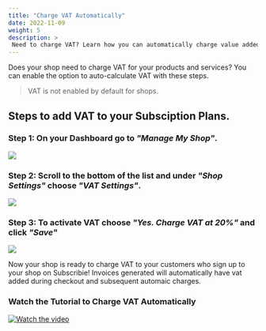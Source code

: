 ```yaml
---
title: "Charge VAT Automatically"
date: 2022-11-09
weight: 5
description: >
 Need to charge VAT? Learn how you can automatically charge value added tax (VAT) to all your subscription plans
---
```


Does your shop need to charge VAT for your products and services? You can enable the option to auto-calculate VAT with these steps.

>  VAT is not enabled by default for shops.

## Steps to add VAT to your Subsciption Plans.

### Step 1: On your Dashboard go to *"Manage My Shop"*.

![](https://subscribie.co.uk/blog/content/images/2022/10/image.png)

### Step 2: Scroll to the bottom of the list and under *"Shop Settings"* choose *"VAT Settings"*.

![](https://subscribie.co.uk/blog/content/images/2022/10/image-1.png)

### Step 3:  To activate VAT choose *"Yes. Charge VAT at 20%"* and click *"Save"*

![](https://subscribie.co.uk/blog/content/images/2022/10/image-2.png)

Now your shop is ready to charge VAT to your customers who sign up to your shop on Subscribie!
Invoices generated will automatically have vat added during checkout and subsequent automaic charges.

### Watch the Tutorial to Charge VAT Automatically

[![Watch the video](https://github.com/Subscribie/subscribie/assets/30567984/9614eef6-1c37-4356-962e-94a744ea4552)](https://youtu.be/XqM7Q2nvC3c)